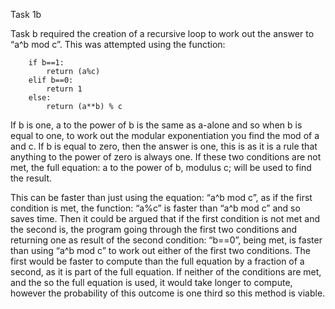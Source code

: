 Task 1b

Task b required the creation of a recursive loop to work out the answer to “a^b mod c”. This was attempted using the function:

		if b==1:
			return (a%c)
		elif b==0:
			return 1
		else:
			return (a**b) % c

If b is one, a to the power of b is the same as a-alone and so when b is equal to one, to work out the modular exponentiation you find the mod of a and c. If b is equal to zero, then the answer is one, this is as it is a rule that anything to the power of zero is always one. If these two conditions are not met, the full equation: a to the power of b, modulus c; will be used to find the result.

This can be faster than just using the equation: “a^b mod c”, as if the first condition is met, the function: “a%c” is faster than “a^b mod c” and so saves time. Then it could be argued that if the first condition is not met and the second is, the program going through the first two conditions and returning one as result of the second condition: “b==0”, being met, is faster than using “a^b mod c” to work out either of the first two conditions. The first would be faster to compute than the full equation by a fraction of a second, as it is part of the full equation. If neither of the conditions are met, and the so the full equation is used, it would take longer to compute, however the probability of this outcome is one third so this method is viable.
